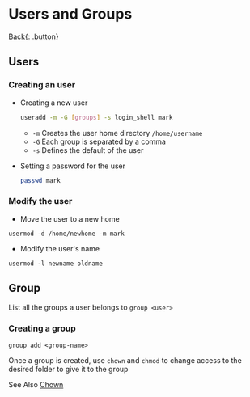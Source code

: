 # Users and Groups

[Back](../index.md){: .button}

## Users

### Creating an user

- Creating a new user

  ```sh
  useradd -m -G [groups] -s login_shell mark
  ```

  - `-m` Creates the user home directory `/home/username`
  - `-G` Each group is separated by a comma
  - `-s` Defines the default of the user

- Setting a password for the user

  ```sh
  passwd mark
  ```
 
### Modify the user

- Move the user to a new home

```
usermod -d /home/newhome -m mark
```

- Modify the user's name

```
usermod -l newname oldname
```

## Group

List all the groups a user belongs to `group <user>`


### Creating a group

```
group add <group-name>
```

Once a group is created, use `chown` and `chmod` to change access to the desired folder
to give it to the group

See Also [Chown](./chown.md)

